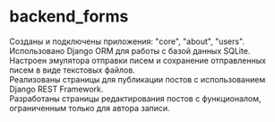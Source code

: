 # backend_forms  
Созданы и подключены приложения: "core", "about", "users".  
Использовано Django ORM для работы с базой данных SQLite.  
Настроен эмулятора отправки писем и сохранение отправленных писем в виде текстовых файлов.  
Реализованы страницы для публикации постов с использованием Django REST Framework.  
Разработаны страницы редактирования постов с функционалом, ограниченным только для автора записи.  
